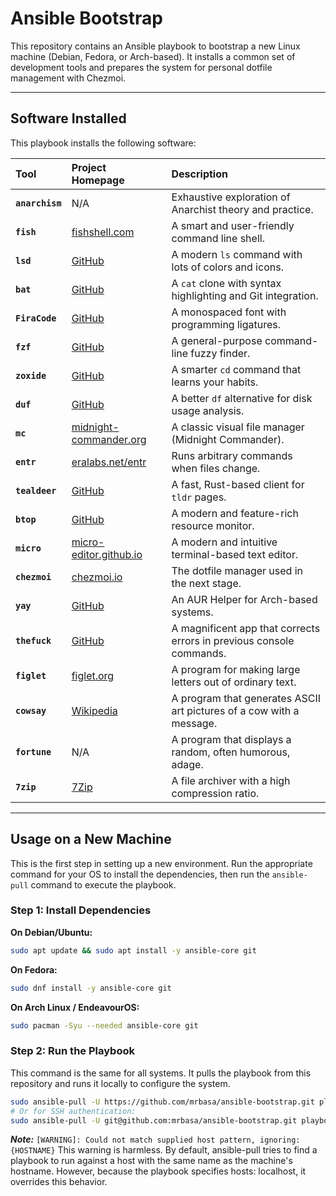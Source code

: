 # Ansible Bootstrap

This repository contains an Ansible playbook to bootstrap a new Linux machine (Debian, Fedora, or Arch-based). It installs a common set of development tools and prepares the system for personal dotfile management with Chezmoi.

---

## Software Installed

This playbook installs the following software:

| Tool | Project Homepage | Description |
| :--- | :--- | :--- |
| **`anarchism`** | N/A | Exhaustive exploration of Anarchist theory and practice. |
| **`fish`** | [fishshell.com](https://fishshell.com/) | A smart and user-friendly command line shell. |
| **`lsd`** | [GitHub](https://github.com/Peltoche/lsd) | A modern `ls` command with lots of colors and icons. |
| **`bat`** | [GitHub](https://github.com/sharkdp/bat) | A `cat` clone with syntax highlighting and Git integration. |
| **`FiraCode`** | [GitHub](https://github.com/tonsky/FiraCode) | A monospaced font with programming ligatures. |
| **`fzf`** | [GitHub](https://github.com/junegunn/fzf) | A general-purpose command-line fuzzy finder. |
| **`zoxide`** | [GitHub](https://github.com/ajeetdsouza/zoxide) | A smarter `cd` command that learns your habits. |
| **`duf`** | [GitHub](https://github.com/muesli/duf) | A better `df` alternative for disk usage analysis. |
| **`mc`** | [midnight-commander.org](https://midnight-commander.org/) | A classic visual file manager (Midnight Commander). |
| **`entr`** | [eralabs.net/entr](http://eradman.com/entrproject/) | Runs arbitrary commands when files change. |
| **`tealdeer`** | [GitHub](https://github.com/dbrgn/tealdeer) | A fast, Rust-based client for `tldr` pages. |
| **`btop`** | [GitHub](https://github.com/aristocratos/btop) | A modern and feature-rich resource monitor. |
| **`micro`** | [micro-editor.github.io](https://micro-editor.github.io/) | A modern and intuitive terminal-based text editor. |
| **`chezmoi`** | [chezmoi.io](https://www.chezmoi.io/) | The dotfile manager used in the next stage. |
| **`yay`** | [GitHub](https://github.com/Jguer/yay) | An AUR Helper for Arch-based systems. |
| **`thefuck`** | [GitHub](https://github.com/nvbn/thefuck) | A magnificent app that corrects errors in previous console commands.
| **`figlet`** | [figlet.org](http://www.figlet.org/) | A program for making large letters out of ordinary text. |
| **`cowsay`** | [Wikipedia](https://en.wikipedia.org/wiki/Cowsay) | A program that generates ASCII art pictures of a cow with a message. |
| **`fortune`** | N/A | A program that displays a random, often humorous, adage. |
| **`7zip`** | [7Zip](https://7-zip.org/support.html) | A file archiver with a high compression ratio. |
---

## Usage on a New Machine

This is the first step in setting up a new environment. Run the appropriate command for your OS to install the dependencies, then run the `ansible-pull` command to execute the playbook.

### Step 1: Install Dependencies

**On Debian/Ubuntu:**
```bash
sudo apt update && sudo apt install -y ansible-core git
```

**On Fedora:**
```bash
sudo dnf install -y ansible-core git
```

**On Arch Linux / EndeavourOS:**
```bash
sudo pacman -Syu --needed ansible-core git
```

### Step 2: Run the Playbook

This command is the same for all systems. It pulls the playbook from this repository and runs it locally to configure the system.

```bash
sudo ansible-pull -U https://github.com/mrbasa/ansible-bootstrap.git playbook.yml
# Or for SSH authentication:
sudo ansible-pull -U git@github.com:mrbasa/ansible-bootstrap.git playbook.yml
```

***Note:***
`[WARNING]: Could not match supplied host pattern, ignoring: {HOSTNAME}`
This warning is harmless. By default, ansible-pull tries to find a playbook to run against a host with the same name as the machine's hostname. However, because the playbook specifies hosts: localhost, it overrides this behavior.
